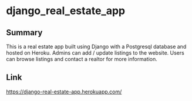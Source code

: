 # django_real_estate_app

## Summary
This is a real estate app built using Django with a Postgresql database and hosted on Heroku. Admins can add / update listings to the website. Users can browse listings and contact a realtor for more information.

## Link
https://django-real-estate-app.herokuapp.com/
